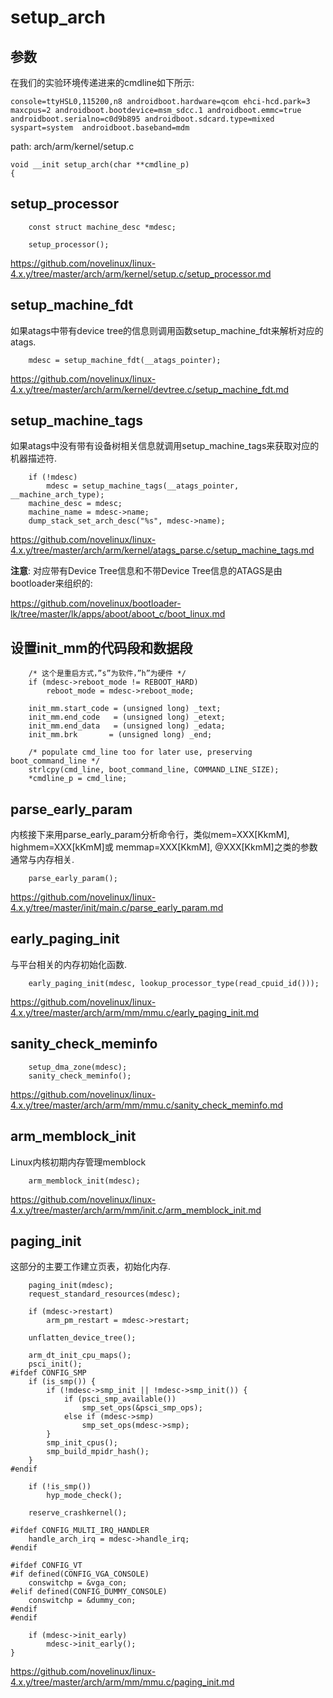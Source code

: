setup_arch
========================================

参数
----------------------------------------

在我们的实验环境传递进来的cmdline如下所示:

```
console=ttyHSL0,115200,n8 androidboot.hardware=qcom ehci-hcd.park=3 maxcpus=2 androidboot.bootdevice=msm_sdcc.1 androidboot.emmc=true androidboot.serialno=c0d9b895 androidboot.sdcard.type=mixed syspart=system  androidboot.baseband=mdm
```

path: arch/arm/kernel/setup.c
```
void __init setup_arch(char **cmdline_p)
{
```

setup_processor
----------------------------------------

```
    const struct machine_desc *mdesc;

    setup_processor();
```

https://github.com/novelinux/linux-4.x.y/tree/master/arch/arm/kernel/setup.c/setup_processor.md

setup_machine_fdt
----------------------------------------

如果atags中带有device tree的信息则调用函数setup_machine_fdt来解析对应的atags.

```
    mdesc = setup_machine_fdt(__atags_pointer);
```

https://github.com/novelinux/linux-4.x.y/tree/master/arch/arm/kernel/devtree.c/setup_machine_fdt.md

setup_machine_tags
----------------------------------------

如果atags中没有带有设备树相关信息就调用setup_machine_tags来获取对应的机器描述符.

```
    if (!mdesc)
        mdesc = setup_machine_tags(__atags_pointer, __machine_arch_type);
    machine_desc = mdesc;
    machine_name = mdesc->name;
    dump_stack_set_arch_desc("%s", mdesc->name);
```

https://github.com/novelinux/linux-4.x.y/tree/master/arch/arm/kernel/atags_parse.c/setup_machine_tags.md

**注意**: 对应带有Device Tree信息和不带Device Tree信息的ATAGS是由bootloader来组织的:

https://github.com/novelinux/bootloader-lk/tree/master/lk/apps/aboot/aboot_c/boot_linux.md

设置init_mm的代码段和数据段
----------------------------------------

```
    /* 这个是重启方式，”s”为软件，”h”为硬件 */
    if (mdesc->reboot_mode != REBOOT_HARD)
        reboot_mode = mdesc->reboot_mode;

    init_mm.start_code = (unsigned long) _text;
    init_mm.end_code   = (unsigned long) _etext;
    init_mm.end_data   = (unsigned long) _edata;
    init_mm.brk       = (unsigned long) _end;

    /* populate cmd_line too for later use, preserving boot_command_line */
    strlcpy(cmd_line, boot_command_line, COMMAND_LINE_SIZE);
    *cmdline_p = cmd_line;
```

parse_early_param
----------------------------------------

内核接下来用parse_early_param分析命令行，类似mem=XXX[KkmM], highmem=XXX[kKmM]或
memmap=XXX[KkmM], @XXX[KkmM]之类的参数通常与内存相关.

```
    parse_early_param();
```

https://github.com/novelinux/linux-4.x.y/tree/master/init/main.c/parse_early_param.md

early_paging_init
----------------------------------------

与平台相关的内存初始化函数.

```
    early_paging_init(mdesc, lookup_processor_type(read_cpuid_id()));
```

https://github.com/novelinux/linux-4.x.y/tree/master/arch/arm/mm/mmu.c/early_paging_init.md

sanity_check_meminfo
----------------------------------------

```
    setup_dma_zone(mdesc);
    sanity_check_meminfo();

```

https://github.com/novelinux/linux-4.x.y/tree/master/arch/arm/mm/mmu.c/sanity_check_meminfo.md

arm_memblock_init
----------------------------------------

Linux内核初期内存管理memblock

```
    arm_memblock_init(mdesc);
```

https://github.com/novelinux/linux-4.x.y/tree/master/arch/arm/mm/init.c/arm_memblock_init.md

paging_init
----------------------------------------

这部分的主要工作建立页表，初始化内存.

```
    paging_init(mdesc);
    request_standard_resources(mdesc);

    if (mdesc->restart)
        arm_pm_restart = mdesc->restart;

    unflatten_device_tree();

    arm_dt_init_cpu_maps();
    psci_init();
#ifdef CONFIG_SMP
    if (is_smp()) {
        if (!mdesc->smp_init || !mdesc->smp_init()) {
            if (psci_smp_available())
                smp_set_ops(&psci_smp_ops);
            else if (mdesc->smp)
                smp_set_ops(mdesc->smp);
        }
        smp_init_cpus();
        smp_build_mpidr_hash();
    }
#endif

    if (!is_smp())
        hyp_mode_check();

    reserve_crashkernel();

#ifdef CONFIG_MULTI_IRQ_HANDLER
    handle_arch_irq = mdesc->handle_irq;
#endif

#ifdef CONFIG_VT
#if defined(CONFIG_VGA_CONSOLE)
    conswitchp = &vga_con;
#elif defined(CONFIG_DUMMY_CONSOLE)
    conswitchp = &dummy_con;
#endif
#endif

    if (mdesc->init_early)
        mdesc->init_early();
}
```

https://github.com/novelinux/linux-4.x.y/tree/master/arch/arm/mm/mmu.c/paging_init.md
